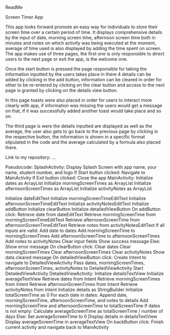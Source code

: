 ReadMe

Screen Timer App

This app looks forward promote an easy way for individuals to store their screen time over a certain period of time. It displays comprehensive details by the input of date, morning screen time, afternoon screen time both in minutes and notes on which activity was being executed at the moment, average of time used is also displayed by adding the time spent on screen.
The app makes use of three pages, the first one is only responsible to direct users to the next page or exit the app, is the welcome one.
 

Once the start button is pressed the page responsible for taking the information inputted by the users takes place in there 4 details can be added by clicking in the add button, information can be cleared in order for other to be re-entered by clicking on the clear button and access to the next page is granted by clicking on the details view button.
 

In this page toasts were also placed in order for users to interact more clearly with app, if information was missing the users would get a message on that, if it was successfully added another toast would take place and so on.
 

The third page is were the details inputted are displayed as well as the average, the user also gets to go back to the previous page by clicking in the respective button, the information is shown in a specific format stipulated in the code and the average calculated by a formula also placed there. 
 
 
Link to my repository: …

Pseudocode:
SplashActivity:
 Display Splash Screen with app name, your name, student number, and logo
 If Start button clicked:
 Navigate to MainActivity
 If Exit button clicked:
 Close the app
MainActivity:
 Initialize dates as ArrayList<String>
 Initialize morningScreenTimes as ArrayList<Int>
 Initialize afternoonScreenTimes as ArrayList<Int>
 Initialize activityNotes as ArrayList<String>

 Initialize dateEditText
 Initialize morningScreenTimeEditText
 Initialize afternoonScreenTimeEditText
 Initialize activityNotesEditText
 Initialize addButton
 Initialize clearButton
 Initialize detailedViewButton
 On addButton click:
 Retrieve date from dateEditText
 Retrieve morningScreenTime from morningScreenTimeEditText
 Retrieve afternoonScreenTime from afternoonScreenTimeEditText
 Retrieve notes from activityNotesEditText
 If all inputs are valid:
 Add date to dates
 Add morningScreenTime to morningScreenTimes
 Add afternoonScreenTime to afternoonScreenTimes
 Add notes to activityNotes
 Clear input fields
 Show success message
 Else:
 Show error message
 On clearButton click:
 Clear dates
 Clear morningScreenTimes
 Clear afternoonScreenTimes
 Clear activityNotes
 Show data cleared message
 On detailedViewButton click:
 Create Intent to navigate to DetailedViewActivity
 Pass dates, morningScreenTimes, afternoonScreenTimes, activityNotes to DetailedViewActivity
 Start DetailedViewActivity
DetailedViewActivity:
 Initialize detailsTextView
 Initialize averageTextView
 Retrieve dates from Intent
 Retrieve morningScreenTimes from Intent
 Retrieve afternoonScreenTimes from Intent
 Retrieve activityNotes from Intent
 Initialize details as StringBuilder
 Initialize totalScreenTime as 0
 For each date in dates:
 Append date, morningScreenTime, afternoonScreenTime, and notes to details
 Add morningScreenTime and afternoonScreenTime to totalScreenTime
 If dates is not empty:
 Calculate averageScreenTime as totalScreenTime / number of days
 Else:
 Set averageScreenTime to 0
 Display details in detailsTextView
 Display averageScreenTime in averageTextView
 On backButton click:
 Finish current activity and navigate back to MainActivity

